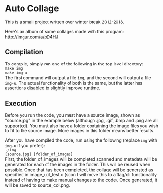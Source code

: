 Auto Collage
============

This is a small project written over winter break 2012-2013.

Here's an album of some collages made with this program: http://imgur.com/a/pD4HJ


Compilation
-----------

To compile, simply run one of the following in the top level directory:<br>
<code>make img</code><br>
<code>make img-u</code><br>
The first command will output a file <code>img</code>, and the second will output a file <code>img-u</code>. The actual functionality of both is the same, but the latter has assertions disabled to slightly improve runtime.


Execution
---------

Before you run the code, you must have a source image, shown as "source.jpg" in the example below (although .jpg, .gif, .bmp and .png are all supported). You must also have a folder containing the image files you wish to fit to the source image. More images in this folder means better results.

After you have compiled the code, run using the following (replace <code>img</code> with <code>img-u</code> if you prefer):<br>
<code>./img [source.jpg] [folder_of_images]</code><br>
First, the folder_of_images will be completed scanned and metadata will be generated for each of the images in the folder. This will be reused when possible. Once that has been completed, the collage will be generated as specified in image_util_test.c (soon I will move this to a flag/cli functionality instead of having to make manual changes to the code). Once generated, it will be saved to source_col.png.
